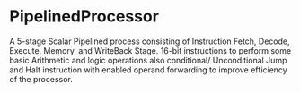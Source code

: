# PipelinedProcessor
A 5-stage Scalar Pipelined process consisting of Instruction Fetch, Decode, Execute, Memory, and WriteBack Stage. 16-bit instructions to perform some basic Arithmetic and logic operations also conditional/ Unconditional Jump and Halt instruction with enabled operand forwarding to improve efficiency of the processor.
